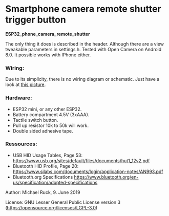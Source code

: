 # Smartphone camera remote shutter trigger button
**ESP32_phone_camera_remote_shutter**

The only thing it does is described in the header. Although there are a view tweakable parameters in settings.h.
Tested with Open Camera on Android 8.0.
It possible works with IPhone either.

### Wiring:
Due to its simplicity, there is no wiring diagram or schematic. Just have a look at [this picture](https://github.com/michaelruck/ESP32_phone_camera_remote_shutter/blob/master/images/BLE_Shutter_button.jpg).

### Hardware:
- ESP32 mini, or any other ESP32.
- Battery compartment 4.5V (3xAAA).
- Tactile switch button.
- Pull up resistor 10k to 50k will work.
- Double sided adhesive tape.

### Ressources:
- USB HID Usage Tables, Page 53: https://www.usb.org/sites/default/files/documents/hut1_12v2.pdf
- Bluetooth HID Profile, Page 20: https://www.silabs.com/documents/login/application-notes/AN993.pdf
- Bluetooth.org Specifications https://www.bluetooth.org/en-us/specification/adopted-specifications

Author: Michael Ruck, 9. June 2019

License: GNU Lesser General Public License version 3 (https://opensource.org/licenses/LGPL-3.0)
